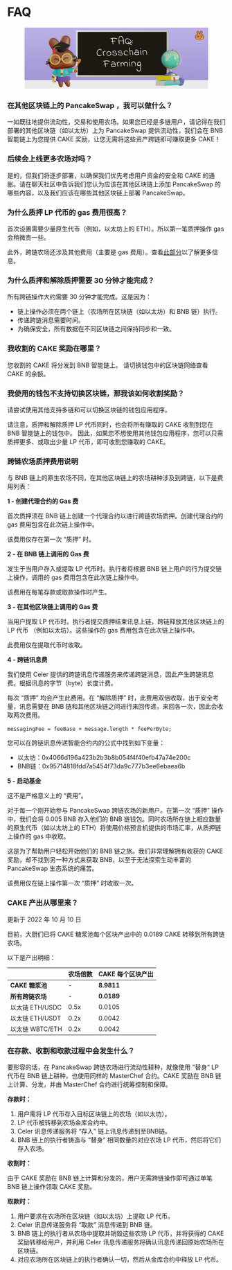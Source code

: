 # FAQ

<figure><img src="../../../.gitbook/assets/image (1) (1).png" alt=""><figcaption></figcaption></figure>

### 在其他区块链上的 PancakeSwap ，我可以做什么？

&#x20;一如既往地提供流动性，交易和使用农场。如果您已经是多链用户，请记得在我们部署的其他区块链（如以太坊）上为 PancakeSwap 提供流动性，我们会在 BNB 智能链上为您提供 CAKE 奖励，让您无需将这些资产跨链即可赚取更多 CAKE！&#x20;

### 后续会上线更多农场对吗？&#x20;

是的，但我们将逐步部署，以确保我们优先考虑用户资金的安全和 CAKE 的通胀。请在聊天社区中告诉我们您认为应该在其他区块链上添加 PancakeSwap 的哪些内容，以及我们应该在哪些其他区块链上部署 PancakeSwap。&#x20;

### 为什么质押 LP 代币的 gas 费用很高？&#x20;

首次设置需要少量原生代币（例如，以太坊上的 ETH）。所以第一笔质押操作 gas 会稍微贵一些。&#x20;

此外，跨链农场还涉及其他费用（主要是 gas 费用）。查看[此部分](faq.md#kua-lian-nong-chang-zhi-ya-xu-yao-shou-fei-ma)以了解更多信息。

### 为什么质押和解除质押需要 30 分钟才能完成？&#x20;

所有跨链操作大约需要 30 分钟才能完成。这是因为：&#x20;

* 链上操作必须在两个链上（农场所在区块链（如以太坊）和 BNB 链）执行。&#x20;
* 传递跨链消息需要时间。&#x20;
* 为确保安全，所有数据在不同区块链之间保持同步和一致。

### 我收割的 CAKE 奖励在哪里？&#x20;

您收割的 CAKE 将分发到 BNB 智能链上。 请切换钱包中的区块链网络查看 CAKE 的余额。

### 我使用的钱包不支持切换区块链，那我该如何收割奖励？

请尝试使用其他支持多链和可以切换区块链的钱包应用程序。&#x20;

请注意，质押和解除质押 LP 代币同时，也会将所有赚取的 CAKE 收割到您在 BNB 智能链上的钱包中。 因此，如果您不想使用其他钱包应用程序，您可以只需质押更多、或取出少量 LP 代币，即可收割您赚取的 CAKE。

### 跨链农场质押费用说明

&#x20;与 BNB 链上的原生农场不同，在其他区块链上的农场耕种涉及到跨链，以下是费用列表：

**1 - 创建代理合约的 Gas 费**&#x20;

首次质押须在 BNB 链上创建一个代理合约以进行跨链农场质押。创建代理合约的 gas 费用包含在此次链上操作中。

该费用仅存在第一次 “质押” 时。&#x20;

**2 - 在 BNB 链上调用的 Gas 费**&#x20;

发生于当用户存入或提取 LP 代币时。执行者将根据 BNB 链上用户的行为提交链上操作，调用的 gas 费用包含在此次链上操作中。&#x20;

该费用在每笔存款或取款操作时产生。&#x20;

**3 - 在其他区块链上调用的 Gas 费**&#x20;

当用户提取 LP 代币时。执行者提交质押结束讯息上链，跨链释放其他区块链上的 LP 代币 （例如以太坊）。这些操作的 gas 费用包含在此次链上操作中。&#x20;

此费用仅在提取代币时收取。&#x20;

**4 - 跨链讯息费**&#x20;

我们使用 Celer 提供的跨链讯息传递服务来传递跨链消息，因此产生跨链讯息费。根据讯息的字节（byte）长度计费。

每次 “质押” 均会产生此费用。在 “解除质押” 时，此费用双倍收取，出于安全考量，讯息需要在 BNB 链和其他区块链之间进行来回传递，来回各一次，因此会收取两次费用。

```
messagingFee = feeBase + message.length * feePerByte;
```

您可以在跨链讯息传递智能合约内的公式中找到如下变量：

* 以太坊：0x4066d196a423b2b3b8b054f4f40efb47a74e200c&#x20;
* BNB链：0x95714818fdd7a5454f73da9c777b3ee6ebaea6b

**5 - 启动基金**&#x20;

这不是严格意义上的 “费用”。

对于每一个刚开始参与 PancakeSwap 跨链农场的新用户。在第一次 “质押” 操作中，我们会将 0.005 BNB 存入他们的 BNB 链钱包。同时农场所在链上相应数量的原生代币（如以太坊上的 ETH）将使用价格预言机提供的市场汇率，从质押链上操作的 gas 中收取。&#x20;

这是为了帮助用户轻松开始他们的 BNB 链之旅。我们非常理解拥有收获的 CAKE 奖励，却不找到另一种方式来获取 BNB，以至于无法探索生动丰富的 PancakeSwap 生态系统的痛苦。&#x20;

该费用仅在链上操作第一次 “质押” 时收取一次。&#x20;

### CAKE 产出从哪里来？&#x20;

更新于 2022 年 10 月 10 日&#x20;

目前，大厨们已将 CAKE 糖浆池每个区块产出中的 0.0189 CAKE 转移到所有跨链农场。&#x20;

以下是产出明细：

|               | 农场倍数 | CAKE 每个区块产出 |
| ------------- | ---- | ----------- |
| **CAKE 糖浆池**  | -    | **8.9811**  |
| **所有跨链农场**    | -    | **0.0189**  |
| 以太链  ETH/USDC | 0.5x | 0.0105      |
| 以太链  ETH/USDT | 0.2x | 0.0042      |
| 以太链 WBTC/ETH  | 0.2x | 0.0042      |

### 在存款、收割和取款过程中会发生什么？

要形容的话，在 PancakeSwap 跨链农场进行流动性耕种，就像使用 ”替身“ LP 代币在 BNB 链上耕种，也使用同样的 MasterChef 合约。CAKE 奖励在 BNB 链上计算、分发，并由 MasterChef 合约进行统筹控制和保障。

**存款时：**&#x20;

1. 用户需将 LP 代币存入目标区块链上的农场（如以太坊）。
2. LP 代币被转移到农场金库合约中。&#x20;
3. Celer 讯息传递服务将 “存入” 链上讯息传递到至BNB链。&#x20;
4. BNB 链上的执行者铸造与 “替身” 相同数量的对应农场 LP 代币，然后将它们存入农场。&#x20;

**收割时：**

由于 CAKE 奖励在 BNB 链上计算和分发的，用户无需跨链操作即可通过单笔 BNB 链上操作领取 CAKE 奖励。&#x20;

**取款时：**&#x20;

1. 用户要求在农场所在区块链（如以太坊）上提取 LP 代币。&#x20;
2. Celer 讯息传递服务将 “取款” 消息传递到 BNB 链。&#x20;
3. BNB 链上的执行者从农场中提取并销毁这些农场 LP 代币，并将获得的 CAKE 奖励转移给用户，并利用 Celer 讯息传递服务将确认讯息传递回原始农场所在区块链。&#x20;
4. 对应农场所在区块链上的执行者确认一切，然后从金库合约中释放 LP 代币。
